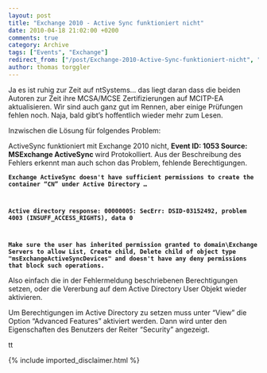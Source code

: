 ```yaml
---
layout: post
title: "Exchange 2010 - Active Sync funktioniert nicht"
date: 2010-04-18 21:02:00 +0200
comments: true
category: Archive
tags: ["Events", "Exchange"]
redirect_from: ["/post/Exchange-2010-Active-Sync-funktioniert-nicht", "/post/exchange-2010-active-sync-funktioniert-nicht"]
author: thomas torggler
---
```

<!-- more -->
<p>Ja es ist ruhig zur Zeit auf ntSystems&hellip; das liegt daran dass die beiden Autoren zur Zeit ihre MCSA/MCSE Zertifizierungen auf MCITP-EA aktualisieren. Wir sind auch ganz gut im Rennen, aber einige Pr&uuml;fungen fehlen noch. Naja, bald gibt&rsquo;s hoffentlich wieder mehr zum Lesen.</p>
<p>Inzwischen die L&ouml;sung f&uuml;r folgendes Problem:</p>
<p>ActiveSync funktioniert mit Exchange 2010 nicht, <strong>Event ID: 1053 Source: MSExchange ActiveSync </strong>wird Protokolliert. Aus der Beschreibung des Fehlers erkennt man auch schon das Problem, fehlende Berechtigungen.</p>
<p><code><strong>Exchange ActiveSync doesn't have sufficient permissions to create the container &ldquo;CN&rdquo; under Active Directory &hellip; </strong></p>
<p><strong>Active directory response: 00000005: SecErr: DSID-03152492, problem 4003 (INSUFF_ACCESS_RIGHTS), data 0 </strong></p>
<p><strong>Make sure the user has inherited permission granted to domain\Exchange Servers to allow List, Create child, Delete child of object type "msExchangeActiveSyncDevices" and doesn't have any deny permissions that block such operations.</strong></code></p>
<p>Also einfach die in der Fehlermeldung beschriebenen Berechtigungen setzen, oder die Vererbung auf dem Active Directory User Objekt wieder aktivieren.</p>
<p>Um Berechtigungen im Active Directory zu setzen muss unter &ldquo;View&rdquo; die Option &ldquo;Advanced Features&rdquo; aktiviert werden. Dann&nbsp;wird unter den Eigenschaften des Benutzers der Reiter &ldquo;Security&rdquo; angezeigt.</p>
<p>tt</p>
{% include imported_disclaimer.html %}
